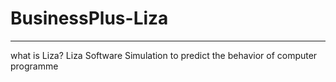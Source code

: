 # BusinessPlus-Liza
*********************
what is Liza?
Liza Software Simulation to predict the behavior of computer programme 
